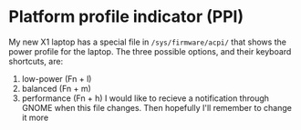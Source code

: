 # Platform profile indicator (PPI)
My new X1 laptop has a special file in `/sys/firmware/acpi/` that shows the power profile for the laptop. The three possible options, and their keyboard shortcuts, are:
1. low-power (Fn + l)
2. balanced (Fn + m)
3. performance (Fn + h)
I would like to recieve a notification through GNOME when this file changes. Then hopefully I'll remember to change it more

